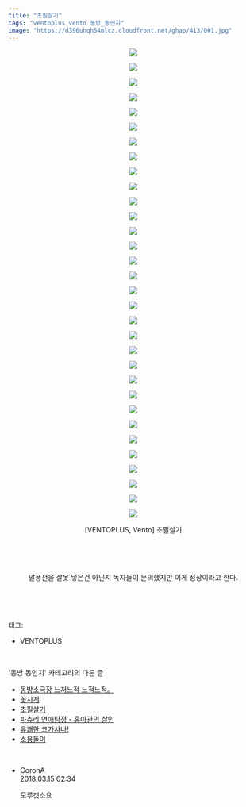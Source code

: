 ```yaml
---
title: "초필살기"
tags: "ventoplus vento 동방_동인지"
image: "https://d396uhqh54mlcz.cloudfront.net/ghap/413/001.jpg"
---
```

<div class="article">
<p style="text-align: center; clear: none; float: none;"><img src="{{ site.imgserver7 }}/ghap/413/001.jpg"/></p>
<p style="text-align: center; clear: none; float: none;"><img src="{{ site.imgserver7 }}/ghap/413/002.jpg"/></p>
<p style="text-align: center; clear: none; float: none;"><img src="{{ site.imgserver7 }}/ghap/413/003.jpg"/></p>
<p style="text-align: center; clear: none; float: none;"><img src="{{ site.imgserver7 }}/ghap/413/004.jpg"/></p>
<p style="text-align: center; clear: none; float: none;"><img src="{{ site.imgserver7 }}/ghap/413/005.jpg"/></p>
<p style="text-align: center; clear: none; float: none;"><img src="{{ site.imgserver7 }}/ghap/413/006.jpg"/></p>
<p style="text-align: center; clear: none; float: none;"><img src="{{ site.imgserver7 }}/ghap/413/007.jpg"/></p>
<p style="text-align: center; clear: none; float: none;"><img src="{{ site.imgserver7 }}/ghap/413/008.jpg"/></p>
<p style="text-align: center; clear: none; float: none;"><img src="{{ site.imgserver7 }}/ghap/413/009.jpg"/></p>
<p style="text-align: center; clear: none; float: none;"><img src="{{ site.imgserver7 }}/ghap/413/010.jpg"/></p>
<p style="text-align: center; clear: none; float: none;"><img src="{{ site.imgserver7 }}/ghap/413/011.jpg"/></p>
<p style="text-align: center; clear: none; float: none;"><img src="{{ site.imgserver7 }}/ghap/413/012.jpg"/></p>
<p style="text-align: center; clear: none; float: none;"><img src="{{ site.imgserver7 }}/ghap/413/013.jpg"/></p>
<p style="text-align: center; clear: none; float: none;"><img src="{{ site.imgserver7 }}/ghap/413/014.jpg"/></p>
<p style="text-align: center; clear: none; float: none;"><img src="{{ site.imgserver7 }}/ghap/413/015.jpg"/></p>
<p style="text-align: center; clear: none; float: none;"><img src="{{ site.imgserver7 }}/ghap/413/016.jpg"/></p>
<p style="text-align: center; clear: none; float: none;"><img src="{{ site.imgserver7 }}/ghap/413/017.jpg"/></p>
<p style="text-align: center; clear: none; float: none;"><img src="{{ site.imgserver7 }}/ghap/413/018.jpg"/></p>
<p style="text-align: center; clear: none; float: none;"><img src="{{ site.imgserver7 }}/ghap/413/019.jpg"/></p>
<p style="text-align: center; clear: none; float: none;"><img src="{{ site.imgserver7 }}/ghap/413/020.jpg"/></p>
<p style="text-align: center; clear: none; float: none;"><img src="{{ site.imgserver7 }}/ghap/413/021.jpg"/></p>
<p style="text-align: center; clear: none; float: none;"><img src="{{ site.imgserver7 }}/ghap/413/022.jpg"/></p>
<p style="text-align: center; clear: none; float: none;"><img src="{{ site.imgserver7 }}/ghap/413/023.jpg"/></p>
<p style="text-align: center; clear: none; float: none;"><img src="{{ site.imgserver7 }}/ghap/413/024.jpg"/></p>
<p style="text-align: center; clear: none; float: none;"><img src="{{ site.imgserver7 }}/ghap/413/025.jpg"/></p>
<p style="text-align: center; clear: none; float: none;"><img src="{{ site.imgserver7 }}/ghap/413/026.jpg"/></p>
<p style="text-align: center; clear: none; float: none;"><img src="{{ site.imgserver7 }}/ghap/413/027.jpg"/></p>
<p style="text-align: center; clear: none; float: none;"><img src="{{ site.imgserver7 }}/ghap/413/028.jpg"/></p>
<p style="text-align: center; clear: none; float: none;"><img src="{{ site.imgserver7 }}/ghap/413/029.jpg"/></p>
<p style="text-align: center; clear: none; float: none;"><img src="{{ site.imgserver7 }}/ghap/413/030.jpg"/></p>
<p style="text-align: center; clear: none; float: none;"><img src="{{ site.imgserver7 }}/ghap/413/031.jpg"/></p>
<p style="text-align: center; clear: none; float: none;"><img src="{{ site.imgserver7 }}/ghap/413/032.jpg"/></p>
<p style="text-align: center; clear: none; float: none;">[VENTOPLUS, Vento] 초필살기</p>
<p style="text-align: center; clear: none; float: none;"><br/></p>
<p style="text-align: center; clear: none; float: none;"><br/></p>
<p style="text-align: center; clear: none; float: none;">말풍선을 잘못 넣은건 아닌지 독자들이 문의했지만 이게 정상이라고 한다.</p>
<p><br/></p>
</div><br/>
<div class="tagTrail">
<p>태그: </p>
<ul>
<li>VENTOPLUS</li>
</ul>
</div><br/>
<div class="another">
<p>'동방 동인지' 카테고리의 다른 글</p>
<ul>
<li><a href="/ghap_416">동방소극장 느저느적 느적느적。</a></li>
<li><a href="/ghap_415">꽃시계</a></li>
<li><a href="/ghap_413">초필살기</a></li>
<li><a href="/ghap_412">파츄리 연애탐정 - 홍마관의 살인</a></li>
<li><a href="/ghap_411">유쾌한 코가사나!</a></li>
<li><a href="/ghap_410">소용돌이</a></li>
</ul>
</div><br/>
<div class="cb_module cb_fluid">
<div class="cb_wrt cb_profile">
<div class="comment">
<ul>
<li class="cb_thumb_off" id="comment15219573">
<div class="cb_comment_area">
<div class="cb_info_area">
<div class="cb_section">
<span class="cb_nick_name">CoronA</span>
</div>
<div class="cb_section">
<span class="cb_date">2018.03.15 02:34 </span>
</div>
</div>
<div class="cb_dsc_comment">
<p class="cb_dsc">
											모루겟소요
										</p>
</div>
</div></li>
</ul>
</div>
</div><!-- commentList close -->
</div><br/>

